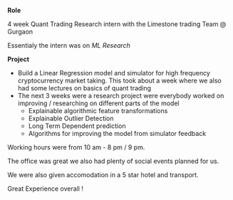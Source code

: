 **Role**

4 week Quant Trading Research intern with the Limestone trading Team @ Gurgaon

Essentialy the intern was on _ML Research_

**Project**
- Build a Linear Regression model and simulator for high frequency cryptocurrency market taking. This took about a week where we also had some lectures on basics of quant trading
- The next 3 weeks were a research project were everybody worked on improving / researching on different parts of the model
    - Explainable algorithmic feature transformations
    - Explainable Outlier Detection
    - Long Term Dependent prediction
    - Algorithms for improving the model from simulator feedback

Working hours were from 10 am - 8 pm / 9 pm.

The office was great we also had plenty of social events planned for us.

We were also given accomodation in a 5 star hotel and transport.

Great Experience overall !
